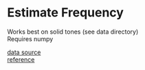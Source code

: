 # Estimate Frequency
Works best on solid tones (see data directory) <br>
Requires numpy

[data source](http://www.mediacollege.com/audio/tone/download/)<br>
[reference](http://stackoverflow.com/questions/604453/analyze-audio-using-fast-fourier-transform)
